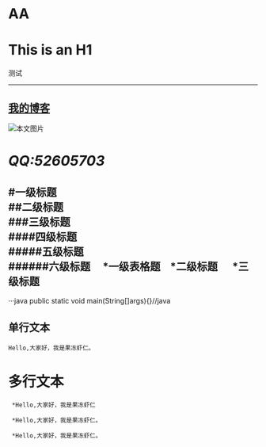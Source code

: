 # AA
This is an H1 
=============
测试

-------------

[我的博客](http://blog.sina.com.cn/cuishengxisvip)  
-------------
![本文图片](http://e.hiphotos.baidu.com/image/pic/item/b03533fa828ba61eac1f59ef4834970a314e5978.jpg)

*QQ:52605703*
=============
#一级标题  
##二级标题  
###三级标题  
####四级标题  
#####五级标题  
######六级标题    
*一级表格题
    *二级标题
      *三级标题
-------------
···java
public static void main(String[]args){}//java

单行文本
----------

    Hello,大家好，我是果冻虾仁。
    
    
多行文本
========= 

     *Hello,大家好，我是果冻虾仁
 
     *Hello,大家好，我是果冻虾仁。
  
     *Hello,大家好，我是果冻虾仁。
